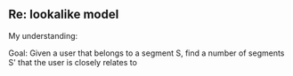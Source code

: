## Re: lookalike model

My understanding:

Goal: Given a user that belongs to a segment S, find a number of segments S' that the user is closely relates to 


